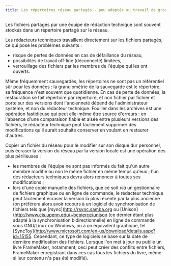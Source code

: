 ```yaml
---
title: Les répertoires réseau partagés - peu adaptés au travail de groupe
---
```


Les fichiers partagés par une équipe de rédaction technique sont souvent
stockés dans un répertoire partagé sur le réseau.

Les rédacteurs techniques travaillent directement sur les fichiers
partagés, ce qui pose les problèmes suivants :

-   risque de pertes de données en cas de défaillance du réseau,
-   possibilités de travail off-line (déconnecté) limitées,
-   verrouillage des fichiers par les membres de l'équipe qui les ont
    ouverts.

Même fréquemment sauvegardés, les répertoires ne sont pas un référentiel
sûr pour les données : la granulométrie de la sauvegarde est le
répertoire, sa fréquence n'est souvent que quotidienne. En cas de perte
de données, la restauration se fait répertoire par répertoire, et non
fichier par fichier et porte sur des versions dont l'ancienneté dépend
de l'administrateur système, et non du rédacteur technique. Fouiller
dans les archives est une opération fastidieuse qui peut elle-même être
source d'erreurs : en l'absence d'une comparaison fiable et aisée
entre plusieurs versions des fichiers, le rédacteur technique peut
facilement supprimer des modifications qu'il aurait souhaité conserver
en voulant en restaurer d'autres.

Copier un fichier du réseau pour le modifier sur son disque dur
personnel, puis écraser la version du réseau par la version locale est
une opération des plus périlleuses :

-   les membres de l'équipe ne sont pas informés du fait qu'un autre
    membre modifie ou non le même fichier en même temps qu'eux ; l'un
    des rédacteurs techniques devra alors renoncer à toutes ses
    modifications ;
-   lors d'une copie manuelle des fichiers, que ce soit *via* un
    gestionnaire de fichiers graphique ou en ligne de commande, le
    rédacteur technique peut facilement écraser la version la plus
    récente par la plus ancienne (on préférera alors avoir recours à un
    logiciel de synchronisation de fichiers tels que
    \[rsync\](<http://rsync.samba.org> ou
    \[Unison\](<http://www.cis.upenn.edu/~bcpierce/unison> (ce dernier
    étant plus adapté à la synchronisation bidirectionnelle) en ligne de
    commande sous GNU/Linux ou Windows, ou à un équivalent graphique,
    tel
    \[SyncToy\](<http://www.microsoft.com/en-us/download/details.aspx?id=15155>.
    Cependant, ce type de logiciels se base sur la date de dernière
    modification des fichiers. Lorsque l'on met à jour ou publie un
    livre FrameMaker, notamment, ceci peut créer des conflits entre
    fichiers, FrameMaker enregistrant dans ces cas tous les fichiers du
    livre, même si leur contenu n'a pas été modifié).
